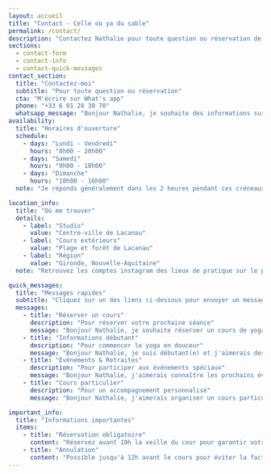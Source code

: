 ```yaml
---
layout: accueil
title: "Contact - Celle où ya du sable"
permalink: /contact/
description: "Contactez Nathalie pour toute question ou réservation de cours de vinyasa yoga et yin yoga à Lacanau Océan. Communication uniquement via WhatsApp."
sections:
  - contact-form
  - contact-info
  - contact-quick-messages
contact_section:
  title: "Contactez-moi"
  subtitle: "Pour toute question ou réservation"
  cta: "M'écrire sur What's app"
  phone: "+33 6 01 28 30 70"
  whatsapp_message: "Bonjour Nathalie, je souhaite des informations sur vos cours de yoga. Merci"
availability:
  title: "Horaires d'ouverture"
  schedule:
    - days: "Lundi - Vendredi"
      hours: "8h00 - 20h00"
    - days: "Samedi"
      hours: "9h00 - 18h00"
    - days: "Dimanche"
      hours: "10h00 - 16h00"
  note: "Je réponds généralement dans les 2 heures pendant ces créneaux."

location_info:
  title: "Où me trouver"
  details:
    - label: "Studio"
      value: "Centre-ville de Lacanau"
    - label: "Cours extérieurs"
      value: "Plage et forêt de Lacanau"
    - label: "Région"
      value: "Gironde, Nouvelle-Aquitaine"
  note: "Retrouvez les comptes instagram des lieux de pratique sur le planning des cours"

quick_messages:
  title: "Messages rapides"
  subtitle: "Cliquez sur un des liens ci-dessous pour envoyer un message pré-rédigé :"
  messages:
    - title: "Réserver un cours"
      description: "Pour réserver votre prochaine séance"
      message: "Bonjour Nathalie, je souhaite réserver un cours de yoga."
    - title: "Informations débutant"
      description: "Pour commencer le yoga en douceur"
      message: "Bonjour Nathalie, je suis débutant(e) et j'aimerais des informations sur vos cours."
    - title: "Événements & Retraites"
      description: "Pour participer aux événements spéciaux"
      message: "Bonjour Nathalie, j'aimerais connaître les prochains événements et retraites."
    - title: "Cours particulier"
      description: "Pour un accompagnement personnalisé"
      message: "Bonjour Nathalie, j'aimerais organiser un cours particulier."

important_info:
  title: "Informations importantes"
  items:
    - title: "Réservation obligatoire"
      content: "Réservez avant 19h la veille du cour pour garantir votre place."
    - title: "Annulation"
      content: "Possible jusqu'à 12h avant le cours pour éviter la facturation."
---
```

